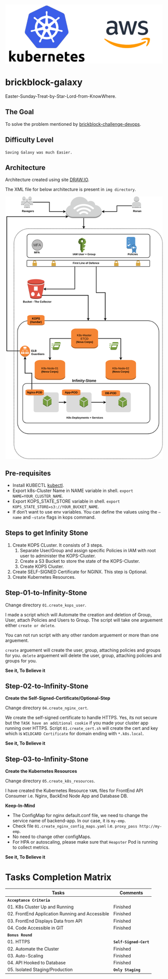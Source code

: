 <p align="center">
  <img src="img/k8s-aws.png"> </image>
</p>


# brickblock-galaxy
Easter-Sunday-Treat-by-Star-Lord-from-KnowWhere.

## The Goal
To solve the problem mentioned by [brickblock-challenge-devops](https://github.com/brickblock-io/coding-challenge-devops).

## Difficulty Level
`Saving Galaxy was much Easier.`

## Architecture

Architecture created using site [DRAW.IO](https://www.draw.io/).

The XML file for below architecture is present in `img directory`.

<p align="center">
  <img src="img/sector-1.0-brick-block.png"> </image>
</p>

## Pre-requisites

* Install KUBECTL [kubectl](https://kubernetes.io/docs/tasks/tools/install-kubectl/).
* Export k8s-Cluster Name in NAME variable in shell. `export NAME=YOUR_CLUSTER_NAME`.
* Export KOPS_STATE_STORE variable in shell. `export KOPS_STATE_STORE=s3://YOUR_BUCKET_NAME`.
* If don’t want to use env variables. You can define the values using the `–name` and `–state` flags in kops command. 

## Steps to get Infinity Stone
1. Create KOPS CLuster. It consists of 3 steps. 
    1. Separate User/Group and assign specific Policies in IAM with root user to administer the KOPS-Cluster.
    1. Create a S3 Bucket to store the state of the KOPS-Cluster.
    1. Create KOPS Cluster.
1. Create SELF-SIGNED Certificate for NGINX. This step is Optional.
1. Create Kubernetes Resources.

## Step-01-to-Infinity-Stone

Change directory `01.create_kops_user`.

I made a script which will Automate the creation and deletion of Group, User, attach Policies and Users to Group.
The script will take one arguement either `create or delete`.

You can not run script with any other random arguement or more than one arguement.

`create` arguement will create the user, group, attaching policies and groups for you.
`delete` arguement will delete the user, group, attaching policies and groups for you.

**See it, To Believe it**


## Step-02-to-Infinity-Stone
**Create the Self-Signed-Certificate/Optional-Step**

Change directory `04.create_nginx_cert`.

We create the self-signed certificate to handle HTTPS.
Yes, its not secure but the `TASK have an additional cookie` if you made your cluster app running over HTTPS.
Script `01.create_cert.sh` will create the cert and key which is `WILDCARD Certificate` for domain ending with `*.k8s.local`.

**See it, To Believe it**

## Step-03-to-Infinity-Stone
**Create the Kubernetes Resources**

Change directory `05.create_k8s_resources`.

I have created the Kubernetes Resource `YAML` files for FrontEnd API Consumer i.e. Nginx, BackEnd Node App and Database DB.

**Keep-In-Mind**

* The ConfigMap for nginx default.conf file, we need to change the service name of backend-app. In our case, it is `my-emp`.
* Check file `01.create_nginx_config_maps.yaml` i.e. `proxy_pass http://my-emp`.
* No need to change other configMaps.
* For HPA or autoscaling, please make sure that `Heapster` Pod is running to collect metrics.

**See it, To Believe it**


# Tasks Completion Matrix

|Tasks                                               | Comments                                                |
|--------------------------------------------- |---------------------------------------------------------------|
|**`Acceptance Criteria`**                                          |                                                                    |
|01. K8s Cluster Up and Running                                    | Finished                                                    |
|02. FrontEnd Application Running and Accessible     | Finished                                                    |
|03. FrontEnd Displays Data from API                            |  Finished                                                   |
|04. Code Accessible in GIT                                              | Finished                                                     |
|**`Bonus Round`**                                                      |                                                                      |
|01. HTTPS                                                                          | **`Self-Signed-Cert`**                          |
|02. Automate the Cluster                                               | Finished                                                       |
|03. Auto-Scaling                                                               | Finished                                                       |
|04. API Hooked to Database                                         | Finished                                                        |
|05. Isolated Staging/Production                                   | **`Only Staging`**                                 |

